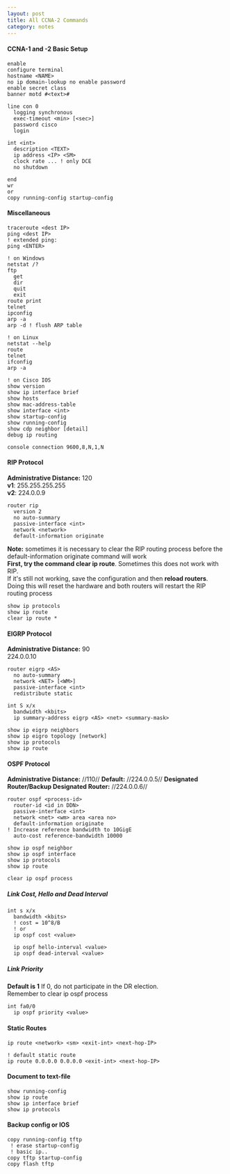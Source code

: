 ```yaml
---
layout: post
title: All CCNA-2 Commands
category: notes
---
```


#### CCNA-1 and -2 Basic Setup
	enable
	configure terminal
	hostname <NAME>
	no ip domain-lookup no enable password
	enable secret class
	banner motd #<text>#

	line con 0
	  logging synchronous
	  exec-timeout <min> [<sec>]
	  password cisco
	  login

	int <int>
	  description <TEXT>
	  ip address <IP> <SM>
	  clock rate ... ! only DCE
	  no shutdown

	end
	wr
	or
	copy running-config startup-config

#### Miscellaneous

	traceroute <dest IP>
	ping <dest IP>
	! extended ping:
	ping <ENTER>

	! on Windows
	netstat /?
	ftp
	  get
	  dir
	  quit
	  exit
	route print
	telnet
	ipconfig
	arp -a
	arp -d ! flush ARP table

	! on Linux
	netstat --help
	route
	telnet
	ifconfig
	arp -a

	! on Cisco IOS
	show version
	show ip interface brief
	show hosts
	show mac-address-table
	show interface <int>
	show startup-config
	show running-config
	show cdp neighbor [detail]
	debug ip routing

	console connection 9600,8,N,1,N

#### RIP Protocol
**Administrative Distance:** 120  
**v1**: 255.255.255.255  
**v2**: 224.0.0.9  

	router rip
	  version 2
	  no auto-summary
	  passive-interface <int>
	  network <network>
	  default-information originate

**Note:** sometimes it is necessary to clear the RIP routing process before the default-information originate command will work  
**First, try the command clear ip route**. Sometimes this does not work with RIP.  
If it's still not working, save the configuration and then **reload routers**. Doing this will reset the hardware and both routers will restart the RIP routing process

	show ip protocols
	show ip route
	clear ip route *

#### EIGRP Protocol
**Administrative Distance:** 90  
224.0.0.10  

	router eigrp <AS>
	  no auto-summary
	  network <NET> [<WM>]
	  passive-interface <int>
	  redistribute static

	int S x/x
	  bandwidth <kbits>
	  ip summary-address eigrp <AS> <net> <summary-mask>

	show ip eigrp neighbors
	show ip eigro topology [network]
	show ip protocols
	show ip route

#### OSPF Protocol
**Administrative Distance:** //110//
**Default:** //224.0.0.5//
**Designated Router/Backup Designated Router:** //224.0.0.6//

	router ospf <process-id>
	  router-id <id in DDN>
	  passive-interface <int>
	  network <net> <wm> area <area no>
	  default-information originate
	! Increase reference bandwidth to 10GigE
	  auto-cost reference-bandwidth 10000

	show ip ospf neighbor
	show ip ospf interface
	show ip protocols
	show ip route

	clear ip ospf process

##### Link Cost, Hello and Dead Interval
	int s x/x
	  bandwidth <kbits>
	  ! cost = 10^8/B
	  ! or
	  ip ospf cost <value>

	  ip ospf hello-interval <value>
	  ip ospf dead-interval <value>

##### Link Priority
**Default is 1**
If 0, do not participate in the DR election.  
Remember to clear ip ospf process

	int fa0/0
	  ip ospf priority <value>

#### Static Routes

	ip route <network> <sm> <exit-int> <next-hop-IP>

	! default static route
	ip route 0.0.0.0 0.0.0.0 <exit-int> <next-hop-IP>


#### Document to text-file

	show running-config
	show ip route
	show ip interface brief
	show ip protocols

#### Backup config or IOS

	copy running-config tftp
	 ! erase startup-config
	 ! basic ip..
	copy tftp startup-config
	copy flash tftp
